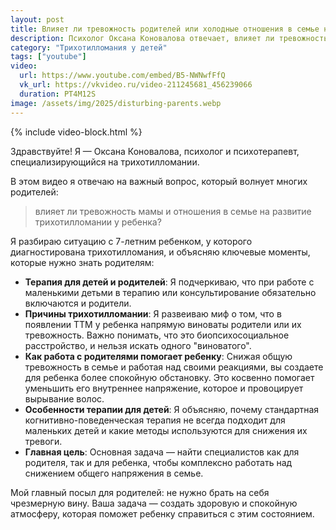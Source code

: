 ```yaml
---
layout: post
title: Влияет ли тревожность родителей или холодные отношения в семье на трихотилломанию у детей | Ответы на вопросы 
description: Психолог Оксана Коновалова отвечает, влияет ли тревожность родителей на трихотилломанию у ребенка. Узнайте о причинах ТТМ и правильных подходах к терапии для детей.
category: "Трихотилломания у детей"
tags: ["youtube"]
video:
  url: https://www.youtube.com/embed/B5-NWNwfFfQ
  vk_url: https://vkvideo.ru/video-211245681_456239066
  duration: PT4M12S
image: /assets/img/2025/disturbing-parents.webp
---
```


{% include video-block.html %}

Здравствуйте! Я — Оксана Коновалова, психолог и психотерапевт, специализирующийся на трихотилломании.

В этом видео я отвечаю на важный вопрос, который волнует многих родителей:
<blockquote class="blockquote">
  <p class="mb-0">влияет ли тревожность мамы и отношения в семье на развитие трихотилломании у ребенка?</p>
</blockquote>

Я разбираю ситуацию с 7-летним ребенком, у которого диагностирована трихотилломания, и объясняю ключевые моменты, которые нужно знать родителям:
- **Терапия для детей и родителей**: Я подчеркиваю, что при работе с маленькими детьми в терапию или консультирование обязательно включаются и родители.
- **Причины трихотилломании**: Я развеиваю миф о том, что в появлении ТТМ у ребенка напрямую виноваты родители или их тревожность. Важно понимать, что это биопсихосоциальное расстройство, и нельзя искать одного "виноватого".
- **Как работа с родителями помогает ребенку**: Снижая общую тревожность в семье и работая над своими реакциями, вы создаете для ребенка более спокойную обстановку. Это косвенно помогает уменьшить его внутреннее напряжение, которое и провоцирует вырывание волос.
- **Особенности терапии для детей**: Я объясняю, почему стандартная когнитивно-поведенческая терапия не всегда подходит для маленьких детей и какие методы используются для снижения их тревоги.
- **Главная цель**: Основная задача — найти специалистов как для родителя, так и для ребенка, чтобы комплексно работать над снижением общего напряжения в семье.

Мой главный посыл для родителей: не нужно брать на себя чрезмерную вину. Ваша задача — создать здоровую и спокойную атмосферу, которая поможет ребенку справиться с этим состоянием.
